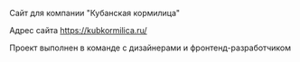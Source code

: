 Сайт для компании "Кубанская кормилица" 

Адрес сайта https://kubkormilica.ru/

Проект выполнен в команде с дизайнерами и фронтенд-разработчиком
